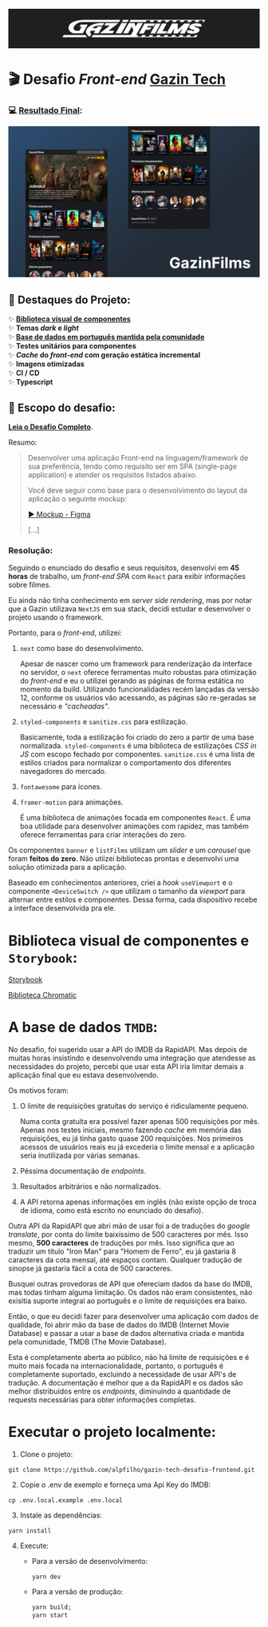 [![GazinFilm](.github/logo.png?raw=true)](https://gazinfilms.vercel.app)

# 🎬 Desafio _Front-end_ [Gazin Tech](https://github.com/gazin-tech)

### 💻 [Resultado Final](https://gazinfilms.vercel.app):

[![GazinFilm](https://raw.githubusercontent.com/gazin-tech/Desafio-FrontEnd/main/.github/image-main.png?raw=true)](https://gazinfilms.vercel.app)

## 📲 Destaques do Projeto:

✨ [**Biblioteca visual de componentes**](#biblioteca-visual-de-componentes-e-storybook)</br>
✨ **Temas _dark_ e _light_**</br>
✨ **[Base de dados em português mantida pela comunidade](#a-base-de-dados-tmdb)**</br>
✨ **Testes unitários para componentes**</br>
✨ **_Cache_ do _front-end_ com geração estática incremental**</br>
✨ **Imagens otimizadas**</br>
✨ **CI / CD**</br>
✨ **Typescript**</br>

## 📃 Escopo do desafio:

[**Leia o Desafio Completo**](https://github.com/alpfilho/gazin-tech-desafio-frontend/blob/17ee006a20fe855828c524eb74e86d07426583aa/README.md).

Resumo:

> Desenvolver uma aplicação Front-end na linguagem/framework de sua preferência, tendo como requisito ser em SPA (single-page application) e atender os requisitos listados abaixo.
>
> Você deve seguir como base para o desenvolvimento do layout da aplicação o seguinte mockup:
>
> [► Mockup - Figma ](https://www.figma.com/file/9rnzjWDSvwlENgQNwxfu28/GazinFilms?node-id=110%3A1881)
>
> [...]

### Resolução:

Seguindo o enunciado do desafio e seus requisitos, desenvolvi em **45 horas** de trabalho, um _front-end_ _SPA_ com `React` para exibir informações sobre filmes.

Eu ainda não tinha conhecimento em _server side rendering_, mas por notar que a Gazin utilizava `NextJS` em sua stack, decidi estudar e desenvolver o projeto usando o framework.

Portanto, para o _front-end_, utilizei:

1. `next` como base do desenvolvimento.

   Apesar de nascer como um framework para renderização da interface no servidor, o `next` oferece ferramentas muito robustas para otimização do _front-end_ e eu o utilizei gerando as páginas de forma estática no momento da build. Utilizando funcionalidades recém lançadas da versão 12, conforme os usuários vão acessando, as páginas são re-geradas se necessário e _"cacheadas"_.

2. `styled-components` e `sanitize.css` para estilização.

   Basicamente, toda a estilização foi criado do zero a partir de uma base normalizada. `styled-components` é uma biblioteca de estilizações _CSS in JS_ com escopo fechado por componentes. `sanitize.css` é uma lista de estilos criados para normalizar o comportamento dos diferentes navegadores do mercado.

3. `fontawesome` para ícones.

4. `framer-motion` para animações.

   É uma biblioteca de animações focada em componentes `React`. É uma boa utilidade para desenvolver animações com rapidez, mas também oferece ferramentas para criar interações do zero.

Os componentes `banner` e `listFilms` utilizam um _slider_ e um _carousel_ que foram **feitos do zero**. Não utiizei bibliotecas prontas e desenvolvi uma solução otimizada para a aplicação.

Baseado em conhecimentos anteriores, criei a _hook_ `useViewport` e o componente `<DeviceSwitch />` que utilizam o tamanho da _viewport_ para alternar entre estilos e componentes. Dessa forma, cada dispositivo recebe a interface desenvolvida pra ele.

# Biblioteca visual de componentes e `Storybook`:

[Storybook](https://main--62182f5a101294003a988ae0.chromatic.com)

[Biblioteca Chromatic](https://chromatic.com/library?appId=62182f5a101294003a988ae0&branch=main)

# A base de dados `TMDB`:

No desafio, foi sugerido usar a API do IMDB da RapidAPI. Mas depois de muitas horas insistindo e desenvolvendo uma integração que atendesse as necessidades do projeto, percebi que usar esta API iria limitar demais a aplicação final que eu estava desenvolvendo.

Os motivos foram:

1. O limite de requisições gratuítas do serviço é ridiculamente pequeno.

   Numa conta gratuíta era possível fazer apenas 500 requisições por mês. Apenas nos testes iniciais, mesmo fazendo _cache_ em memória das requisições, eu já tinha gasto quase 200 requisições. Nos primeiros acessos de usuários reais eu já excederia o limite mensal e a aplicação seria inutilizada por várias semanas.

2. Péssima documentação de _endpoints_.
3. Resultados arbitrários e não normalizados.
4. A API retorna apenas informações em inglês (não existe opção de troca de idioma, como está escrito no enunciado do desafio).

Outra API da RapidAPI que abri mão de usar foi a de traduções do _google translate_, por conta do limite baixíssimo de 500 caracteres por mês. Isso mesmo, **500 caracteres** de traduções por mês. Isso significa que ao traduzir um título "Iron Man" para "Homem de Ferro", eu já gastaria 8 caracteres da cota mensal, até espaços contam. Qualquer tradução de sinopse já gastaria fácil a cota de 500 caracteres.

Busquei outras provedoras de API que ofereciam dados da base do IMDB, mas todas tinham alguma limitação. Os dados não eram consistentes, não exisitia suporte integral ao português e o limite de requisições era baixo.

Então, o que eu decidi fazer para desenvolver uma aplicação com dados de qualidade, foi abrir mão da base de dados do IMDB (Internet Movie Database) e passar a usar a base de dados alternativa criada e mantida pela comunidade, TMDB (The Movie Database).

Esta é completamente aberta ao público, não há limite de requisições e é muito mais focada na internacionalidade, portanto, o português é completamente suportado, excluindo a necessidade de usar API's de tradução. A documentação é melhor que a da RapidAPI e os dados são melhor distribuídos entre os _endpoints_, diminuindo a quantidade de requests necessárias para obter informações completas.

# Executar o projeto localmente:

1. Clone o projeto:

```console
git clone https://github.com/alpfilho/gazin-tech-desafio-frontend.git
```

2. Copie o .env de exemplo e forneça uma Api Key do IMDB:

```console
cp .env.local.example .env.local
```

3. Instale as dependências:

```console
yarn install
```

4. Execute:

   - Para a versão de desenvolvimento:

     ```console
     yarn dev
     ```

   - Para a versão de produção:

     ```console
     yarn build;
     yarn start
     ```
